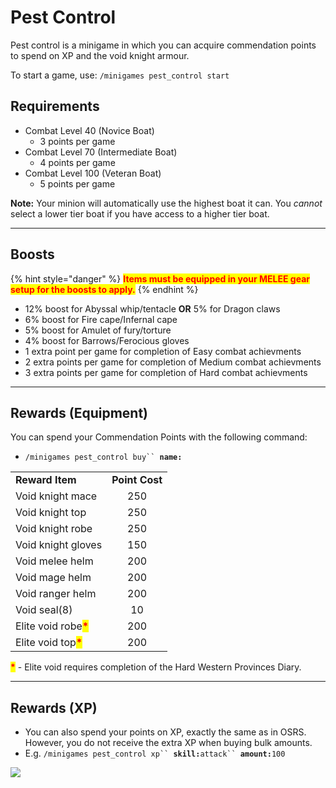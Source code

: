 # Pest Control

Pest control is a minigame in which you can acquire commendation points to spend on XP and the void knight armour.

To start a game, use: `/minigames pest_control start`

## Requirements

* Combat Level 40 (Novice Boat)
  * 3 points per game
* Combat Level 70 (Intermediate Boat)
  * 4 points per game
* Combat Level 100 (Veteran Boat)
  * 5 points per game

**Note:** Your minion will automatically use the highest boat it can. You _cannot_ select a lower tier boat if you have access to a higher tier boat.

***

## Boosts&#x20;

{% hint style="danger" %}
<mark style="color:red;">**Items must be equipped in your MELEE gear setup for the boosts to apply.**</mark>
{% endhint %}

* 12% boost for Abyssal whip/tentacle **OR** 5% for Dragon claws
* 6% boost for Fire cape/Infernal cape
* 5% boost for Amulet of fury/torture
* 4% boost for Barrows/Ferocious gloves
* 1 extra point per game for completion of Easy combat achievments
* 2 extra points per game for completion of Medium combat achievments
* 3 extra points per game for completion of Hard combat achievments

***

## Rewards (Equipment)

You can spend your Commendation Points with the following command:

* `/minigames pest_control buy`` `**`name:`**&#x20;

|                                                       |                |
| ----------------------------------------------------- | :------------: |
| **Reward Item**                                       | **Point Cost** |
| Void knight mace                                      |       250      |
| Void knight top                                       |       250      |
| Void knight robe                                      |       250      |
| Void knight gloves                                    |       150      |
| Void melee helm                                       |       200      |
| Void mage helm                                        |       200      |
| Void ranger helm                                      |       200      |
| Void seal(8)                                          |       10       |
| Elite void robe<mark style="color:red;">**\***</mark> |       200      |
| Elite void top<mark style="color:red;">**\***</mark>  |       200      |

<mark style="color:red;">**\***</mark> - Elite void requires completion of the Hard Western Provinces Diary.

***

## Rewards (XP)

* You can also spend your points on XP, exactly the same as in OSRS. However, you do not receive the extra XP when buying bulk amounts.
* E.g. `/minigames pest_control xp`` `**`skill:`**`attack`` `**`amount:`**`100`

![](../.gitbook/assets/Pest\_control\_XP\_rates.png)
